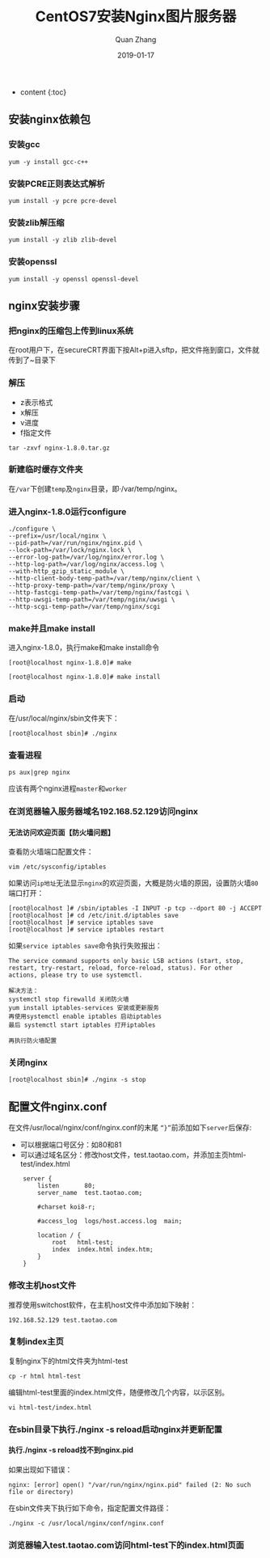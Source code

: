 ﻿---
layout: post
title: "CentOS7安装Nginx图片服务器"
date: 2019-01-17
categories: Java Nginx
tags: Java Nginx
author: Quan Zhang
---
* content
{:toc} 

## 安装nginx依赖包

### 安装gcc

```
yum -y install gcc-c++
```

### 安装PCRE正则表达式解析

```
yum install -y pcre pcre-devel
```

### 安装zlib解压缩

```
yum install -y zlib zlib-devel
```

### 安装openssl

```
yum install -y openssl openssl-devel
```

## nginx安装步骤

### 把nginx的压缩包上传到linux系统

在root用户下，在secureCRT界面下按Alt+p进入sftp，把文件拖到窗口，文件就传到了~目录下

### 解压

- z表示格式
- x解压
- v进度
- f指定文件
```
tar -zxvf nginx-1.8.0.tar.gz
```
### 新建临时缓存文件夹

在`/var`下创建`temp`及`nginx`目录，即·/var/temp/nginx。

### 进入nginx-1.8.0运行configure

```
./configure \
--prefix=/usr/local/nginx \
--pid-path=/var/run/nginx/nginx.pid \
--lock-path=/var/lock/nginx.lock \
--error-log-path=/var/log/nginx/error.log \
--http-log-path=/var/log/nginx/access.log \
--with-http_gzip_static_module \
--http-client-body-temp-path=/var/temp/nginx/client \
--http-proxy-temp-path=/var/temp/nginx/proxy \
--http-fastcgi-temp-path=/var/temp/nginx/fastcgi \
--http-uwsgi-temp-path=/var/temp/nginx/uwsgi \
--http-scgi-temp-path=/var/temp/nginx/scgi
```
### make并且make install

进入nginx-1.8.0，执行make和make install命令
```
[root@localhost nginx-1.8.0]# make
```
```
[root@localhost nginx-1.8.0]# make install
```
### 启动

在/usr/local/nginx/sbin文件夹下：
```
[root@localhost sbin]# ./nginx
```
### 查看进程

```
ps aux|grep nginx
```
应该有两个nginx进程`master`和`worker`

### 在浏览器输入服务器域名192.168.52.129访问nginx

#### 无法访问欢迎页面【防火墙问题】

查看防火墙端口配置文件：

```
vim /etc/sysconfig/iptables
```

如果访问`ip地址`无法显示`nginx`的欢迎页面，大概是防火墙的原因，设置防火墙`80`端口打开：
```
[root@localhost ]# /sbin/iptables -I INPUT -p tcp --dport 80 -j ACCEPT
[root@localhost ]# cd /etc/init.d/iptables save
[root@localhost ]# service iptables save
[root@localhost ]# service iptables restart
```

如果`service iptables save`命令执行失败报出：

`The service command supports only basic LSB actions (start, stop, restart, try-restart, reload, force-reload, status). For other actions, please try to use systemctl.`

```
解决方法：
systemctl stop firewalld 关闭防火墙
yum install iptables-services 安装或更新服务
再使用systemctl enable iptables 启动iptables
最后 systemctl start iptables 打开iptables

再执行防火墙配置
```

### 关闭nginx

```
[root@localhost sbin]# ./nginx -s stop
```

## 配置文件nginx.conf

在文件/usr/local/nginx/conf/nginx.conf的末尾 `“}”`前添加如下`server`后保存:
- 可以根据端口号区分：如80和81
- 可以通过域名区分：修改host文件，test.taotao.com，并添加主页html-test/index.html
```
    server {
        listen       80;
        server_name  test.taotao.com;

        #charset koi8-r;

        #access_log  logs/host.access.log  main;

        location / {
            root   html-test;
            index  index.html index.htm;
        }
    }
```

### 修改主机host文件

推荐使用switchost软件，在主机host文件中添加如下映射：
```
192.168.52.129 test.taotao.com
```

### 复制index主页

复制nginx下的html文件夹为html-test
```
cp -r html html-test
```
编辑html-test里面的index.html文件，随便修改几个内容，以示区别。
```
vi html-test/index.html
```

### 在sbin目录下执行./nginx -s reload启动nginx并更新配置

#### 执行./nginx -s reload找不到nginx.pid

如果出现如下错误：
```
nginx: [error] open() "/var/run/nginx/nginx.pid" failed (2: No such file or directory)
```
在sbin文件夹下执行如下命令，指定配置文件路径：
```
./nginx -c /usr/local/nginx/conf/nginx.conf
```

### 浏览器输入test.taotao.com访问html-test下的index.html页面

